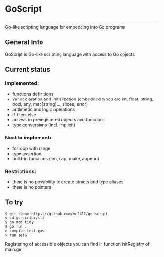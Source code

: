 # GoScript
***
Go-like scripting language for embedding into Go programs
## General Info
GoScript is Go-like scripting language with access to Go objects
## Current status
### Implemented:
* functions definitions
* var declaration and initialization (embedded types are int, float, string, bool, any, map[string]..., slices, error)
* arithmetic and logic operations
* if-then-else
* access to preregistered objects and functions
* type conversions (incl. implicit)

### Next to implement:
* for loop with range
* type assertion
* build-in functions (len, cap, make, append)

### Restrictions:
* there is no possibility to create structs and type aliases
* there is no pointers
## To try
```
$ git clone https://github.com/vc2402/go-script
$ cd go-script/cli
$ go mod tidy
$ go run .
> compile test.gos
> run setG
```
Registering of accessible objects you can find in function initRegistry of main.go